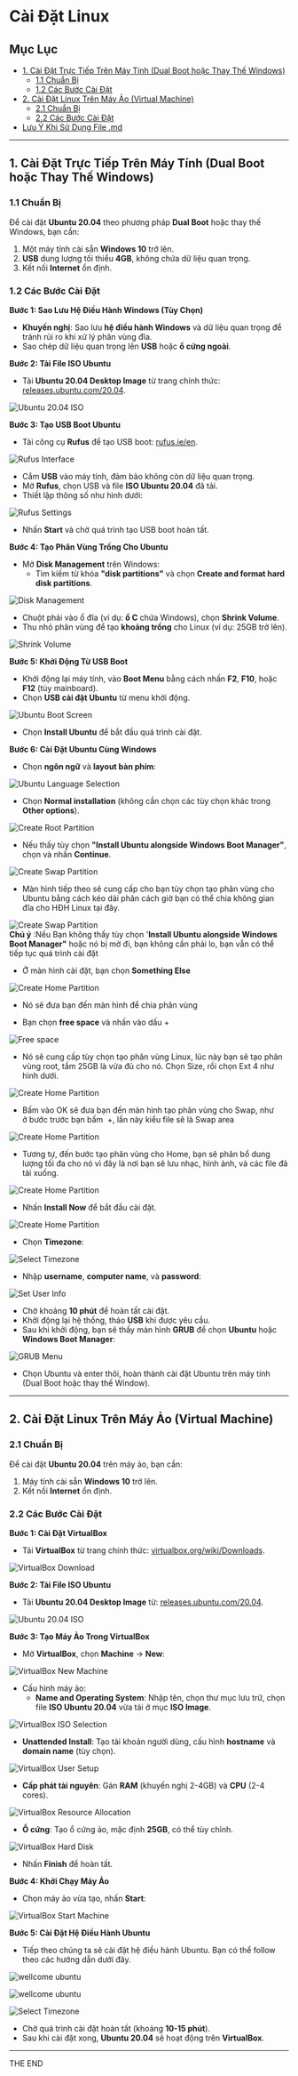 # Cài Đặt Linux

## Mục Lục
  - [1. Cài Đặt Trực Tiếp Trên Máy Tính (Dual Boot hoặc Thay Thế Windows)](#1-cài-đặt-trực-tiếp-trên-máy-tính-dual-boot-hoặc-thay-thế-windows)
    - [1.1 Chuẩn Bị](#11-chuẩn-bị)
    - [1.2 Các Bước Cài Đặt](#12-các-bước-cài-đặt)
  - [2. Cài Đặt Linux Trên Máy Ảo (Virtual Machine)](#2-cài-đặt-linux-trên-máy-ảo-virtual-machine)
    - [2.1 Chuẩn Bị](#21-chuẩn-bị)
    - [2.2 Các Bước Cài Đặt](#22-các-bước-cài-đặt)
  - [Lưu Ý Khi Sử Dụng File .md](#lưu-ý-khi-sử-dụng-file-md)

---

## 1. Cài Đặt Trực Tiếp Trên Máy Tính (Dual Boot hoặc Thay Thế Windows)

### 1.1 Chuẩn Bị
Để cài đặt **Ubuntu 20.04** theo phương pháp **Dual Boot** hoặc thay thế Windows, bạn cần:
1. Một máy tính cài sẵn **Windows 10** trở lên.
2. **USB** dung lượng tối thiểu **4GB**, không chứa dữ liệu quan trọng.
3. Kết nối **Internet** ổn định.

### 1.2 Các Bước Cài Đặt

**Bước 1: Sao Lưu Hệ Điều Hành Windows (Tùy Chọn)**  
- **Khuyến nghị**: Sao lưu **hệ điều hành Windows** và dữ liệu quan trọng để tránh rủi ro khi xử lý phân vùng đĩa.  
- Sao chép dữ liệu quan trọng lên **USB** hoặc **ổ cứng ngoài**.

**Bước 2: Tải File ISO Ubuntu**  
- Tải **Ubuntu 20.04 Desktop Image** từ trang chính thức: [releases.ubuntu.com/20.04](https://releases.ubuntu.com/20.04/).  

![Ubuntu 20.04 ISO](/Images/ubuntu_20.04.png)

**Bước 3: Tạo USB Boot Ubuntu**  
- Tải công cụ **Rufus** để tạo USB boot: [rufus.ie/en](https://rufus.ie/en/).  

![Rufus Interface](/Images/rufus-interface.png)  

- Cắm **USB** vào máy tính, đảm bảo không còn dữ liệu quan trọng.  
- Mở **Rufus**, chọn USB và file **ISO Ubuntu 20.04** đã tải.  
- Thiết lập thông số như hình dưới:  

![Rufus Settings](/Images/rufus-settings.png)  

- Nhấn **Start** và chờ quá trình tạo USB boot hoàn tất.

**Bước 4: Tạo Phân Vùng Trống Cho Ubuntu**  
- Mở **Disk Management** trên Windows:  
  - Tìm kiếm từ khóa **"disk partitions"** và chọn **Create and format hard disk partitions**.  

![Disk Management](/Images/disk-management.png)  

- Chuột phải vào ổ đĩa (ví dụ: **ổ C** chứa Windows), chọn **Shrink Volume**.  
- Thu nhỏ phân vùng để tạo **khoảng trống** cho Linux (ví dụ: 25GB trở lên).  

![Shrink Volume](/Images/shrink-volume.png)

**Bước 5: Khởi Động Từ USB Boot**  
- Khởi động lại máy tính, vào **Boot Menu** bằng cách nhấn **F2**, **F10**, hoặc **F12** (tùy mainboard).  
- Chọn **USB cài đặt Ubuntu** từ menu khởi động.  

![Ubuntu Boot Screen](/Images/ubuntu-boot-screen.png)  

- Chọn **Install Ubuntu** để bắt đầu quá trình cài đặt.

**Bước 6: Cài Đặt Ubuntu Cùng Windows**  
- Chọn **ngôn ngữ** và **layout bàn phím**:  

![Ubuntu Language Selection](/Images/ubuntu-language-selection.png)  

- Chọn **Normal installation** (không cần chọn các tùy chọn khác trong **Other options**). 
 
![Create Root Partition](/Images/create-root-partition.png) 
- Nếu thấy tùy chọn **"Install Ubuntu alongside Windows Boot Manager"**, chọn và nhấn **Continue**.

![Create Swap Partition](/Images/install-type.png)  
- Màn hình tiếp theo sẽ cung cấp cho bạn tùy chọn tạo phân vùng cho Ubuntu bằng cách kéo dải phân cách giờ bạn có thể chia không gian đĩa cho HĐH Linux tại đây. 

![Create Swap Partition](/Images/along-side-manager.png)  
**Chú ý** :Nếu Bạn không thấy tùy chọn '**Install Ubuntu alongside Windows Boot Manager"** hoặc nó bị mờ đi, bạn không cần phải lo, bạn vẫn có thể tiếp tục quá trình cài đặt

- Ở màn hình cài đặt, bạn chọn **Something Else**

![Create Home Partition](/Images/install_type_else.png)  

- Nó sẽ đưa bạn đến màn hình để chia phân vùng

- Bạn chọn **free space** và nhấn vào dấu +

![Free space](/Images/free_space.png)  

- Nó sẽ cung cấp tùy chọn tạo phân vùng Linux, lúc này bạn sẽ tạo phân vùng root, tầm 25GB là vừa đủ cho nó. Chọn Size, rồi chọn Ext 4 như hình dưới.


![Create Home Partition](/Images/create-partition.png)  

- Bấm vào OK sẽ đưa bạn đến màn hình tạo phân vùng cho Swap, như ở bước trước bạn bấm  +, lần này kiểu file sẽ là Swap area

![Create Home Partition](/Images/swap-partition.png)  


- Tương tự, đến bước tạo phân vùng cho Home, bạn sẽ phân bổ dung lượng tối đa cho nó vì đây là nơi bạn sẽ lưu nhạc, hình ảnh, và các file đã tải xuống.

![Create Home Partition](/Images/home-partition.png)  

- Nhấn **Install Now** để bắt đầu cài đặt.  

![Create Home Partition](/Images/install-partition-now.png)  
- Chọn **Timezone**:  

![Select Timezone](/Images/select-timezone.png)  

- Nhập **username**, **computer name**, và **password**:  

![Set User Info](/Images/who-are-u.png)  

- Chờ khoảng **10 phút** để hoàn tất cài đặt.  
- Khởi động lại hệ thống, tháo **USB** khi được yêu cầu.  
- Sau khi khởi động, bạn sẽ thấy màn hình **GRUB** để chọn **Ubuntu** hoặc **Windows Boot Manager**:  

![GRUB Menu](/Images/grub-menu.png)

- Chọn Ubuntu và enter thôi, hoàn thành cài đặt Ubuntu  trên máy tính (Dual Boot hoặc thay thế Window).
---

## 2. Cài Đặt Linux Trên Máy Ảo (Virtual Machine)

### 2.1 Chuẩn Bị
Để cài đặt **Ubuntu 20.04** trên máy ảo, bạn cần:  
1. Máy tính cài sẵn **Windows 10** trở lên.  
2. Kết nối **Internet** ổn định.

### 2.2 Các Bước Cài Đặt

**Bước 1: Cài Đặt VirtualBox**  
- Tải **VirtualBox** từ trang chính thức: [virtualbox.org/wiki/Downloads](https://www.virtualbox.org/wiki/Downloads).  

![VirtualBox Download](/Images/virtualbox.png)

**Bước 2: Tải File ISO Ubuntu**  
- Tải **Ubuntu 20.04 Desktop Image** từ: [releases.ubuntu.com/20.04](https://releases.ubuntu.com/20.04/).  

![Ubuntu 20.04 ISO](/Images/ubuntu_20.04.png)

**Bước 3: Tạo Máy Ảo Trong VirtualBox**  
- Mở **VirtualBox**, chọn **Machine** → **New**:  

![VirtualBox New Machine](/Images/virtualbox-new-machine.png)  

- Cấu hình máy ảo:  
  - **Name and Operating System**: Nhập tên, chọn thư mục lưu trữ, chọn file **ISO Ubuntu 20.04** vừa tải ở mục **ISO Image**.  

![VirtualBox ISO Selection](/Images/virtual-new-machine-b1.png)  

  - **Unattended Install**: Tạo tài khoản người dùng, cấu hình **hostname** và **domain name** (tùy chọn).  

![VirtualBox User Setup](/Images/virtual-new-machine-b2.png)  

  - **Cấp phát tài nguyên**: Gán **RAM** (khuyến nghị 2-4GB) và **CPU** (2-4 cores).  

![VirtualBox Resource Allocation](/Images/virtual-new-machine-b3.png)  

  - **Ổ cứng**: Tạo ổ cứng ảo, mặc định **25GB**, có thể tùy chỉnh.  

![VirtualBox Hard Disk](/Images/virtual-new-machine-b4.png)  

- Nhấn **Finish** để hoàn tất.

**Bước 4: Khởi Chạy Máy Ảo**  
- Chọn máy ảo vừa tạo, nhấn **Start**:  

![VirtualBox Start Machine](/Images/virtual-new-machine-start.png)

**Bước 5: Cài Đặt Hệ Điều Hành Ubuntu**  
- Tiếp theo chúng ta sẽ cài đặt hệ điều hành Ubuntu. Bạn có thể follow theo các hướng dẫn dưới đây.

![wellcome ubuntu](/Images/welcome-ubuntu.png)

![wellcome ubuntu](/Images/install-type-erase.png)

![Select Timezone](/Images/select-timezone.png)






- Chờ quá trình cài đặt hoàn tất (khoảng **10-15 phút**).  
- Sau khi cài đặt xong, **Ubuntu 20.04** sẽ hoạt động trên **VirtualBox**.
---
THE END
